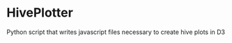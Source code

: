 HivePlotter
===========

Python script that writes javascript files necessary to create hive plots in D3
